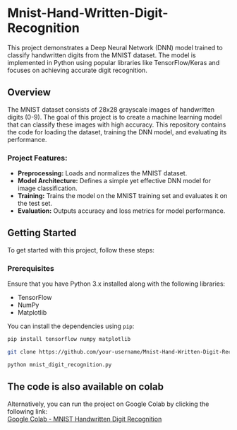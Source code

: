 # Mnist-Hand-Written-Digit-Recognition

This project demonstrates a Deep Neural Network (DNN) model trained to classify handwritten digits from the MNIST dataset. The model is implemented in Python using popular libraries like TensorFlow/Keras and focuses on achieving accurate digit recognition.

## Overview

The MNIST dataset consists of 28x28 grayscale images of handwritten digits (0-9). The goal of this project is to create a machine learning model that can classify these images with high accuracy. This repository contains the code for loading the dataset, training the DNN model, and evaluating its performance.

### Project Features:
- **Preprocessing:** Loads and normalizes the MNIST dataset.
- **Model Architecture:** Defines a simple yet effective DNN model for image classification.
- **Training:** Trains the model on the MNIST training set and evaluates it on the test set.
- **Evaluation:** Outputs accuracy and loss metrics for model performance.

## Getting Started

To get started with this project, follow these steps:

### Prerequisites

Ensure that you have Python 3.x installed along with the following libraries:
- TensorFlow
- NumPy
- Matplotlib

You can install the dependencies using `pip`:

```bash
pip install tensorflow numpy matplotlib

git clone https://github.com/your-username/Mnist-Hand-Written-Digit-Recognition.git

python mnist_digit_recognition.py


```
## The code is also available on colab
Alternatively, you can run the project on Google Colab by clicking the following link:  
[Google Colab - MNIST Handwritten Digit Recognition](https://colab.research.google.com/drive/1JfNfM8ZGgffanyUJ0DlpdJXKLnqUn_5M?usp=sharing)

